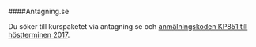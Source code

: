 ####Antagning.se

Du söker till kurspaketet via antagning.se och [anmälningskoden KP851 till höstterminen 2017](https://www.antagning.se/se/search?period=HT_2017&freeText=BTH-KP851).
